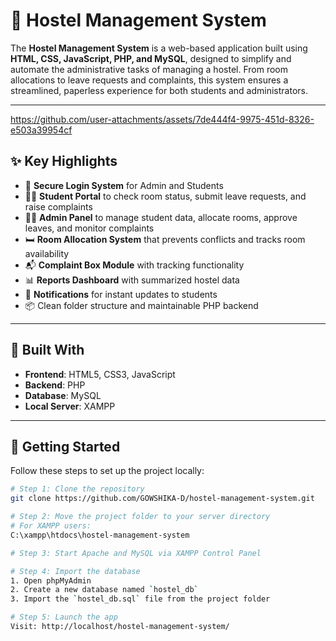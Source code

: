 # 🏨 Hostel Management System

The **Hostel Management System** is a web-based application built using **HTML, CSS, JavaScript, PHP, and MySQL**, designed to simplify and automate the administrative tasks of managing a hostel. From room allocations to leave requests and complaints, this system ensures a streamlined, paperless experience for both students and administrators.

---


https://github.com/user-attachments/assets/7de444f4-9975-451d-8326-e503a39954cf


## ✨ Key Highlights

- 🔐 **Secure Login System** for Admin and Students
- 🧑‍🎓 **Student Portal** to check room status, submit leave requests, and raise complaints
- 👩‍💼 **Admin Panel** to manage student data, allocate rooms, approve leaves, and monitor complaints
- 🛏️ **Room Allocation System** that prevents conflicts and tracks room availability
- 📬 **Complaint Box Module** with tracking functionality
- 📊 **Reports Dashboard** with summarized hostel data
- 📢 **Notifications** for instant updates to students
- 📦 Clean folder structure and maintainable PHP backend

---

## 🧰 Built With

- **Frontend**: HTML5, CSS3, JavaScript  
- **Backend**: PHP  
- **Database**: MySQL  
- **Local Server**: XAMPP  

---

## 🚀 Getting Started

Follow these steps to set up the project locally:

```bash
# Step 1: Clone the repository
git clone https://github.com/GOWSHIKA-D/hostel-management-system.git

# Step 2: Move the project folder to your server directory
# For XAMPP users:
C:\xampp\htdocs\hostel-management-system

# Step 3: Start Apache and MySQL via XAMPP Control Panel

# Step 4: Import the database
1. Open phpMyAdmin
2. Create a new database named `hostel_db`
3. Import the `hostel_db.sql` file from the project folder

# Step 5: Launch the app
Visit: http://localhost/hostel-management-system/


